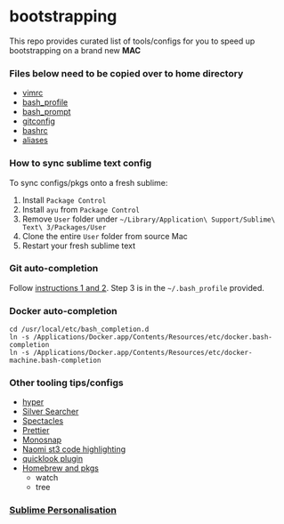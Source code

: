 # bootstrapping

This repo provides curated list of tools/configs for you to speed up bootstrapping on a brand new **MAC**

### Files below need to be copied over to home directory

- [vimrc](./.vimrc)
- [bash_profile](./.bash_profile)
- [bash_prompt](./.bash_prompt)
- [gitconfig](./.gitconfig)
- [bashrc](./.bashrc)
- [aliases](./.aliases)

### How to sync sublime text config

To sync configs/pkgs onto a fresh sublime:

1. Install `Package Control`
2. Install `ayu` from `Package Control`
3. Remove `User` folder under `~/Library/Application\ Support/Sublime\ Text\ 3/Packages/User`
4. Clone the entire `User` folder from source Mac
5. Restart your fresh sublime text

### Git auto-completion

Follow [instructions 1 and 2](https://github.com/bobthecow/git-flow-completion/wiki/Install-Bash-git-completion). Step 3 is in the `~/.bash_profile` provided.

### Docker auto-completion

```shell
cd /usr/local/etc/bash_completion.d
ln -s /Applications/Docker.app/Contents/Resources/etc/docker.bash-completion
ln -s /Applications/Docker.app/Contents/Resources/etc/docker-machine.bash-completion
```

### Other tooling tips/configs

- [hyper](./hyper)
- [Silver Searcher](https://github.com/ggreer/the_silver_searcher)
- [Spectacles](https://www.spectacleapp.com/)
- [Prettier](https://prettier.io/docs/en/install.html)
- [Monosnap](https://monosnap.com/welcome)
- [Naomi st3 code highlighting](https://packagecontrol.io/packages/Naomi)
- [quicklook plugin](https://github.com/sindresorhus/quick-look-plugins)
- [Homebrew and pkgs](https://brew.sh/)
  - watch
  - tree

### [Sublime Personalisation](sublime/README.md)
